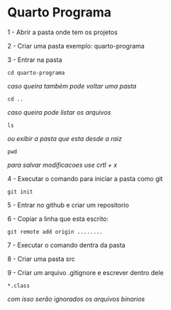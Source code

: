 # Quarto Programa

1 - Abrir a pasta onde tem os projetos

2 - Criar uma pasta exemplo: quarto-programa

3 - Entrar na pasta

`cd quarto-programa`

_caso queira também pode voltar uma pasta_


`cd ..`


_caso queira pode listar os arquivos_


`ls`


_ou exibir a pasta que esta desde a raiz_


`pwd`

_para salvar modificacoes use crtl + x_

4 - Executar o comando para iniciar a pasta como git

`git init`

5 - Entrar no github e criar um repositorio


6 - Copiar a linha que esta escrito:


`git remote add origin ........` 

7 - Executar o comando dentra da pasta

8 - Criar uma pasta src

9 - Criar um arquivo .gitignore e escrever dentro dele

`*.class`

_com isso serão ignorados os arquivos binarios_ 
